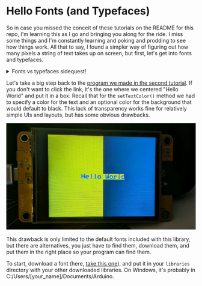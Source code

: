 # Hello Fonts (and Typefaces)

So in case you missed the conceit of these tutorials on the README for this repo, I'm learning this as I go and bringing you along for the ride. I miss some things and I'm constantly learning and poking and prodding to see how things work. All that to say, I found a simpler way of figuring out how many pixels a string of text takes up on screen, but first, let's get into fonts and typefaces.

<details>
  <summary>Fonts vs typefaces sidequest!</summary>

  ---

  *Technically*, typefaces are the sets of glyphs with unique designs like Arial or Times New Roman. Fonts are variations on those designs, like size or italics. So, all the fonts we've been using so far in this tutorial are part of the same typeface. Pretty simple, really.

  ---

</details>

Let's take a big step back to the [program we made in the second tutorial](../02-better-hello-world/hello-world-2.ino). If you don't want to click the link, it's the one where we centered "Hello World" and put it in a box. Recall that for the `setTextColor()` method we had to specify a color for the text and an optional color for the background that would default to black. This lack of transparency works fine for relatively simple UIs and layouts, but has some obvious drawbacks.

<img src="../assets/img/09/cyd-hello-world-split-bg.jpg" alt="CYD Hello World program with split color background">

This drawback is only limited to the default fonts included with this library, but there are alternatives, you just have to find them, download them, and put them in the right place so your program can find them.

To start, download a font (here, [take this one](Calligraffitti_Regular_16.h)), and put it in your `libraries` directory with your other downloaded libraries. On Windows, it's probably in C:/Users/[your_name]/Documents/Arduino. 